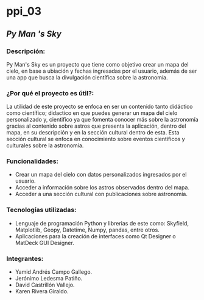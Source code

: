 # ppi_03
## _Py Man 's Sky_

### Descripción: 
Py Man's Sky es un proyecto que tiene como objetivo crear un mapa del cielo, en base a ubiación y fechas ingresadas por el usuario, además de ser una app que busca la divulgación científica sobre la astronomía.

### ¿Por qué el proyecto es útil?: 
La utilidad de este proyecto se enfoca en ser un contenido tanto didáctico como científico; didactico en que puedes generar un mapa del cielo personalizado y, cientifico ya que fomenta conocer más sobre la astronomía gracias al contenido sobre astros que presenta la aplicación, dentro del mapa, en su descripción y en la sección cultural dentro de esta. Esta sección cultural se enfoca en conocimiento sobre eventos científicos y culturales sobre la astronomía.

### Funcionalidades:
- Crear un mapa del cielo con datos personalizados ingresados por el usuario.
- Acceder a información sobre los astros observados dentro del mapa.
- Acceder a una sección cultural con publicaciones sobre astronomía.

### Tecnologías utilizadas:
- Lenguaje de programación Python y librerias de este como: Skyfield, Matplotlib, Geopy, Datetime, Numpy, pandas, entre otros.
- Aplicaciones para la creación de interfaces como Qt Designer o MatDeck GUI Designer.


### Integrantes:
- Yamid Andrés Campo Gallego.
- Jerónimo Ledesma Patiño.
- David Castrillón Vallejo.
- Karen Rivera Giraldo.
